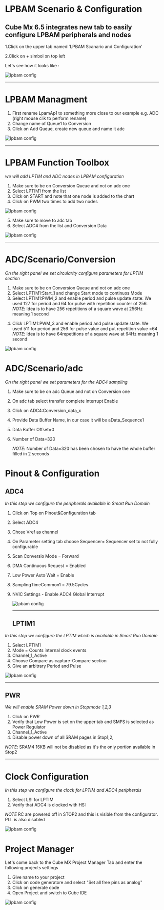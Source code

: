 # LPBAM Scenario & Configuration

## Cube Mx 6.5 integrates new tab to easily configure LPBAM peripherals and nodes


   1.Click on the upper tab named 'LPBAM Scanario and Configuration'

   2.Click on + simbol on top left

Let's see how it looks like <!-- here need to be added some nice screenshot with graphic to explain the verious sectionns  -->:

![lpbam config](./img/01.png)

---

# LPBAM Managment #

1. First rename LpamAp1 to something more close to our example e.g. ADC (right mouse clik to perform rename)
2. Change name of Queue1 to Conversion
3. Click on Add Queue, create new queue and name it adc

![lpbam config](./img/02.gif)

---

# LPBAM Function Toolbox #

*we will add LPTIM and ADC nodes in LPBAM configuration*

1. Make sure to be on Conversion Queue and not on adc one
2. Select LPTIM1 from the list
3. Click on START and note that one node is added to the chart
4. Click on PWM two times to add two nodes

![lpbam config](./img/03.gif)

5. Make sure to move to adc tab 
6. Select ADC4 from the list and Conversion Data

![lpbam config](./img/05.gif)

---


# ADC/Scenario/Conversion #

*On the right panel we set circularity configure parameters for LPTIM section*

1. Make sure to be on Conversion Queue and not on adc one
2. Select LPTIM1:Start_1 and change Start mode to continuos Mode
3. Select LPTIM1:PWM_2 and enable period and pulse update state: We used 127 for period and 64 for pulse with repetition counter of 256.
   *NOTE*: Idea is to have 256 repetitions of a square wave at 256Hz meaning 1 second
<!-- need to review this and update to the right period and pulse state -->
4. Click LPTIM1:PWM_3 and enable period and pulse update state. We used 511 for period and 256 for pulse value and put repetition value =64
   *NOTE*: Idea is to have 64repetitions of a square wave at 64Hz meaning 1 second
 <!-- need to review this and update to the right period and pulse state -->

![lpbam config](./img/04.gif)

# ADC/Scenario/adc #

*On the right panel we set parameters for the ADC4 sampling*

1. Make sure to be on adc Queue and not on Conversion one
2. On adc tab select transfer complete interrupt Enable
3. Click on ADC4:Conversion_data_x <!-- number here may vary it seems an issue not yet fixed with LPBAM utility -->
4. Provide Data Buffer Name, in our case it will be aData_Sequence1
5. Data Buffer Offset=0
6. Number of Data=320
   
   *NOTE*: Number of Data=320 has been chosen to have the whole buffer filled in 2 seconds
   
<!-- need to check if trigger is needed at this stage -->

# Pinout & Configuration #

## ADC4 ##

*In this step we configure the peripherals available in Smart Run Domain*

1. Click on Top on Pinout&Configuration tab
2. Select ADC4
3. Chose Vref as channel <!--maybe would be better to try out with a different channel to see changes in the data buffer acquired -->
4. On Parameter setting tab choose Sequencer= Sequencer set to not fully configurable
5. Scan Conversio Mode = Forward
6. DMA Continuous Request = Enabled
7. Low Power Auto Wait = Enable
8. SamplingTimeCommon1 = 79.5Cycles <!-- actually we have tried with 160_5 clk cycles but it seems no more an option-->
9. NVIC Settings - Enable ADC4 Global Interrupt
   
   ![lpbam config](./img/06.gif)

   ---

   ## LPTIM1 ##

*In this step we configure the LPTIM which is available in Smart Run Domain*


1. Select LPTIM1
2. Mode = Counts internal clock events
3. Channel_1_Active
4. Choose Compare as capture-Compare section
5. Give an arbitrary Period and Pulse <!-- need to check the impact that this number has-->

 ![lpbam config](./img/07.gif)

 ---

  ## PWR ##

*We will enable SRAM Power down in Stopmode 1,2,3*


1. Click on PWR
2. Verify that Low Power is set on the upper tab and SMPS is selected as Power Regulator
3. Channel_1_Active
4. Disable power down of all SRAM pages in Stop1,2,
 <!-- need to check if we can also power down other elements-->

 *NOTE*: SRAM4 16KB will not be disabled as it's the only portion available in Stop2

  <!-- once defined, add related .gif-->

 ---

 # Clock Configuration #

*In this step we configure the clock for LPTIM and ADC4 peripherals*

1. Select LSI for LPTIM
2. Verify that ADC4 is clocked with HSI


  *NOTE* RC are powered off in STOP2 and this is visible from the configurator. PLL is also disabled
<!-- not sure makes sense adding a dedicated .gif here -->

 ![lpbam config](./img/07.png)

 # Project Manager #

Let's come back to the Cube MX Project Manager Tab
and enter the following projects settings

1. Give name to your project
2. Click on code generatore and select "Set all free pins as analog"
3. Click on generate code
4. Open Project and switch to Cube IDE

<!-- maybe we should add here a .gif -->

![lpbam config](./img/08.png)